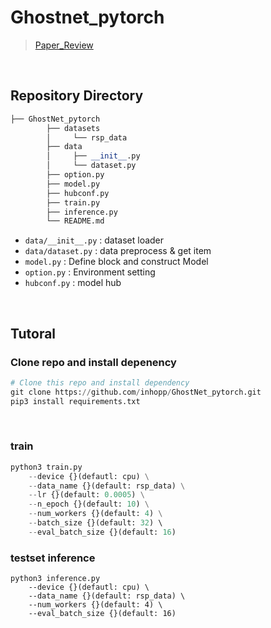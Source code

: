 # Ghostnet_pytorch

> [Paper_Review](https://inhopp.github.io/paper/Paper8/)

<br>

## Repository Directory 

``` python 
├── GhostNet_pytorch
        ├── datasets
        │     └── rsp_data
        ├── data
        │     ├── __init__.py
        │     └── dataset.py
        ├── option.py
        ├── model.py
        ├── hubconf.py
        ├── train.py
        ├── inference.py
        └── README.md
```

- `data/__init__.py` : dataset loader
- `data/dataset.py` : data preprocess & get item
- `model.py` : Define block and construct Model
- `option.py` : Environment setting
- `hubconf.py` : model hub

<br>


## Tutoral

### Clone repo and install depenency

``` python
# Clone this repo and install dependency
git clone https://github.com/inhopp/GhostNet_pytorch.git
pip3 install requirements.txt
```

<br>


### train
``` python
python3 train.py
    --device {}(defautl: cpu) \
    --data_name {}(default: rsp_data) \
    --lr {}(default: 0.0005) \
    --n_epoch {}(default: 10) \
    --num_workers {}(default: 4) \
    --batch_size {}(default: 32) \ 
    --eval_batch_size {}(default: 16)
```

### testset inference
```
python3 inference.py
    --device {}(defautl: cpu) \
    --data_name {}(default: rsp_data) \
    --num_workers {}(default: 4) \
    --eval_batch_size {}(default: 16)
```